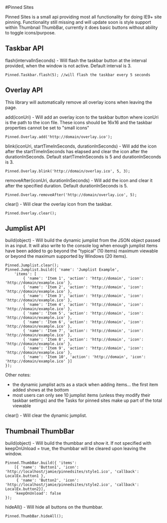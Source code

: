 #Pinned Sites

Pinned Sites is a small api providing most all functionality for doing IE9+ site pinning. Functionality still missing and will update soon is style support within Thumbnail ThumbBar, currently it does basic buttons without ability to toggle icons/purpose.

## Taskbar API

flash(intervalInSeconds) - Will flash the taskbar button at the interval provided, when the window is not active. Default interval is 3.

	Pinned.Taskbar.flash(5); //will flash the taskbar every 5 seconds


## Overlay API

This library will automatically remove all overlay icons when leaving the page.

add(iconUri) - Will add an overlay icon to the taskbar button where iconUri is the path to the icon file.  These icons should be 16x16 and the taskbar properties cannot be set to "small icons"

	Pinned.Overlay.add('http://domain/overlay.ico');

blink(iconUri, startTimeInSeconds, durationInSeconds) - Will add the icon after the startTimeInSeconds has elapsed and clear the icon after the durationInSeconds. Default startTimeInSeconds is 5 and durationInSeconds is 3.

	Pinned.Overlay.blink('http://domain/overlay.ico', 5, 3);


removeAfter(iconUri, durationInSeconds) - Will add the icon and clear it after the specified duration. Default durationInSeconds is 5.

	Pinned.Overlay.removeAfter('http://domain/overlay.ico', 5);

clear() - Will clear the overlay icon from the taskbar.

	Pinned.Overlay.clear();
	
## Jumplist API

build(object) - Will build the dynamic jumplist from the JSON object passed in as input. It will also write to the console log when enough jumplist items have been added to go beyond the "typical" (10 items) maximum viewable or beyond the maximum supported by Windows (20 items). 

	Pinned.Jumplist.clear();
    Pinned.Jumplist.build({ 'name': 'Jumplist Example', 
        'items': [
            { 'name': 'Item 1', 'action': 'http://domain', 'icon': 'http://domain/example.ico' },
            { 'name': 'Item 2', 'action': 'http://domain', 'icon': 'http://domain/example.ico' },
            { 'name': 'Item 3', 'action': 'http://domain', 'icon': 'http://domain/example.ico' },
            { 'name': 'Item 4', 'action': 'http://domain', 'icon': 'http://domain/example.ico' },
            { 'name': 'Item 5', 'action': 'http://domain', 'icon': 'http://domain/example.ico' },
            { 'name': 'Item 6', 'action': 'http://domain', 'icon': 'http://domain/example.ico' },
            { 'name': 'Item 7', 'action': 'http://domain', 'icon': 'http://domain/example.ico' },
            { 'name': 'Item 8', 'action': 'http://domain', 'icon': 'http://domain/example.ico' },
            { 'name': 'Item 9', 'action': 'http://domain', 'icon': 'http://domain/example.ico' },
            { 'name': 'Item 10', 'action': 'http://domain', 'icon': 'http://domain/example.ico' }]
    });

Other notes: 
* the dynamic jumplist acts as a stack when adding items... the first item added shows at the bottom
* most users can only see 10 jumplist items (unless they modify their taskbar settings) and the Tasks for pinned sites make up part of the total viewable

clear() - Will clear the dynamic jumplist.

## Thumbnail ThumbBar

build(object) - Will build the thumbbar and show it. If not specified with keepOnUnload = true, the thumbbar will be cleared upon leaving the window.

    Pinned.ThumbBar.build({ 'items':
        [{ 'name': 'Button1', 'icon': 'http://localhost/jamie/pinnedsites/style1.ico', 'callback': LocalEx.button1 },
         { 'name': 'Button2', 'icon': 'http://localhost/jamie/pinnedsites/style2.ico', 'callback': LocalEx.button2}],
        'keepOnUnload': false
    });

hideAll() - Will hide all buttons on the thumbbar.

	Pinned.ThumbBar.hideAll();
